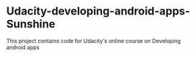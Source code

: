 # Udacity-developing-android-apps-Sunshine
This project contains code for Udacity's online course on Developing android apps
